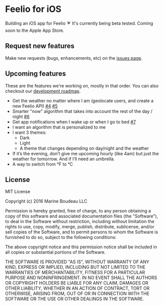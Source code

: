 # Feelio for iOS
Building an iOS app for Feelio ☔️
It's currently being beta tested. Coming soon to the Apple App Store.

## Request new features
Make new requests (bugs, enhancements, etc) on the [issues page](https://github.com/marineb/feelio-ios-app/issues).

## Upcoming features
These are the features we're working on, mostly in that order. You can also checkout our [development roadmap](https://github.com/marineb/feelio-ios-app/projects/1).

- Get the weather no matter where I am (geolocate users, and create a new Feelio API) [#4](https://github.com/marineb/feelio-ios-app/issues/4) [#5](https://github.com/marineb/feelio-ios-app/issues/5)
- Smarter "now" algorithm that takes into account the rest of the day / night [#6](https://github.com/marineb/feelio-ios-app/issues/6)
- Get app notifications when I wake up or when I go to bed [#7](https://github.com/marineb/feelio-ios-app/issues/7)
- I want an algorithm that is personalized to me
- I want 3 themes:
  - Dark
  - Light
  - A theme that changes depending on day/night and the weather
- If it’s the evening, don’t give me upcoming hourly (like 4am) but just the weather for tomorrow. And if I’ll need an umbrella.
- A way to switch from °F to °C

## License

MIT License

Copyright (c) 2016 Marine Boudeau LLC

Permission is hereby granted, free of charge, to any person obtaining a copy
of this software and associated documentation files (the "Software"), to deal
in the Software without restriction, including without limitation the rights
to use, copy, modify, merge, publish, distribute, sublicense, and/or sell
copies of the Software, and to permit persons to whom the Software is
furnished to do so, subject to the following conditions:

The above copyright notice and this permission notice shall be included in all
copies or substantial portions of the Software.

THE SOFTWARE IS PROVIDED "AS IS", WITHOUT WARRANTY OF ANY KIND, EXPRESS OR
IMPLIED, INCLUDING BUT NOT LIMITED TO THE WARRANTIES OF MERCHANTABILITY,
FITNESS FOR A PARTICULAR PURPOSE AND NONINFRINGEMENT. IN NO EVENT SHALL THE
AUTHORS OR COPYRIGHT HOLDERS BE LIABLE FOR ANY CLAIM, DAMAGES OR OTHER
LIABILITY, WHETHER IN AN ACTION OF CONTRACT, TORT OR OTHERWISE, ARISING FROM,
OUT OF OR IN CONNECTION WITH THE SOFTWARE OR THE USE OR OTHER DEALINGS IN THE
SOFTWARE.
